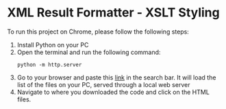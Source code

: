 # **XML Result Formatter - XSLT Styling**

To run this project on Chrome, please follow the following steps:
1. Install Python on your PC
2. Open the terminal and run the following command:
   ```
   python -m http.server
   ```
4. Go to your browser and paste this [link](http://localhost:8000) in the search bar. It will load the list of the files on your PC, served through a local web server
5. Navigate to where you downloaded the code and click on the HTML files.
